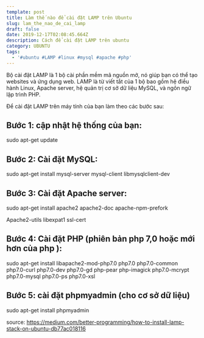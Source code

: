 ```yaml
---
template: post
title: Làm thế nào để cài đặt LAMP trên Ubuntu
slug: lam_the_nao_de_cai_lamp
draft: false
date: 2019-12-17T02:08:45.664Z
description: Cách để cài đặt LAMP trên ubuntu
category: UBUNTU
tags:
  - '#ubuntu #LAMP #linux #mysql #apache #php'
---
```

Bộ cài đặt LAMP là 1 bộ cài phần mềm mã nguồn mở, nó giúp bạn có thể tạo websites và ứng dụng web. LAMP là từ viết tắt của 1 bộ bao gồm hệ điều hành Linux, Apache server, hệ quản trị cơ sở dữ liệu MySQL, và ngôn ngữ lập trình PHP.

Để cài đặt LAMP trên máy tính của bạn làm theo các bước sau:

## **Bước 1: cập nhật hệ thống của bạn:**

sudo apt-get update

## **Bước 2: Cài đặt MySQL:**

sudo apt-get install mysql-server mysql-client libmysqlclient-dev

## **Bước 3: Cài đặt Apache server:**

sudo apt-get install apache2 apache2-doc apache-npm-prefork

Apache2-utils libexpat1 ssl-cert

## **Bước 4: Cài đặt PHP (phiên bản php 7,0 hoặc mới hơn của php ):**

sudo apt-get install libapache2-mod-php7.0 php7.0 php7.0-common php7.0-curl php7.0-dev php7.0-gd php-pear php-imagick php7.0-mcrypt php7.0-mysql php7.0-ps php7.0-xsl

## **Bước 5: cài đặt phpmyadmin (cho cơ sở dữ liệu)**

sudo apt-get install phpmyadmin



source: https://medium.com/better-programming/how-to-install-lamp-stack-on-ubuntu-db77ac018116
